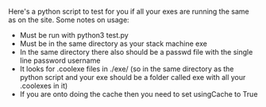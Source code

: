 Here's a python script to test for you if all your exes are running the same as on the site. Some notes on usage:
- Must be run with 
python3 test.py <yourStackMachineExe>
- Must be in the same directory as your stack machine exe
- In the same directory there also should be a passwd file with the single line
password <yourPassword> username <yourUsername>
- It looks for .coolexe files in ./exe/ (so in the same directory as the python script and your exe should be a folder called exe with all your .coolexes in it)
- If you are onto doing the cache then you need to set usingCache to True